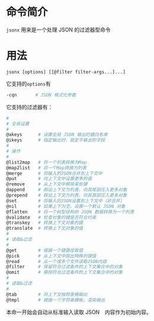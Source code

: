 # 命令简介

`jsonx` 用来是一个处理 JSON 的过滤器型命令
    

# 用法

```
jsonx [options] [[@filter filter-args...]...]
```

它支持的`options`有

```bash
-cqn       # JSON 格式化参数
```

它支持的过滤器有：

```bash
#
# 全局设置 
#
@akeys      # 设置全局 JSON 输出的键白名单
@ikeys      # 指定输出时，锁定不输出的字段
#
# 操作
#
@list2map   # 将一个列表转换为Map
@map2list   # 将一个Map转换为列表
@merge      # 将输入的JSON合并到上下文中
@put        # 向上下文中设置更多的值
@remove     # 从上下文中移除某些键
@append     # 假设上下文为列表，向其尾部压入更多对象
@prepend    # 假设上下文为列表，向其首部压入更多对象
@set        # 将输入的JSON设置到上下文中（非合并）
@nil        # 如果上下为空，设置一个默认 JSON 对象
@flatten    # 将一个树型结构的 JSON 数据转换为一个列表
@validate   # 检查对象的键是否符合约束
@transkey   # 转换上下文对象的键
@translate  # 转换上下文对象的值
#
# 读取&过滤
#
@get        # 根据一个键路径取值
@pick       # 从上下文中挑出特殊的键值
@read       # 从一个或多个文件读取JSON内容
@filter     # 保留符合过滤条件的上下文集合中的对象
@omit       # 移除符合过滤条件的上下文集合中的对象
#
# 读取&过滤
#
@tab        # 将上下文按照表格输出
@tmpl       # 根据一个字符串模板，渲染输出
```

本命一开始会自动从标准输入读取 JSON　内容作为初始内容。